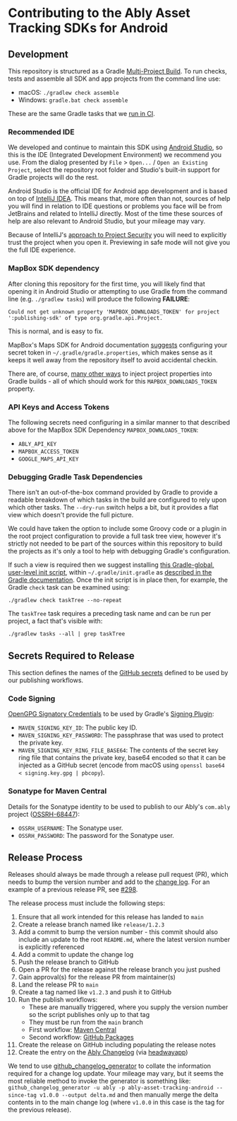 # Contributing to the Ably Asset Tracking SDKs for Android

## Development

This repository is structured as a Gradle [Multi-Project Build](https://docs.gradle.org/current/userguide/multi_project_builds.html).
To run checks, tests and assemble all SDK and app projects from the command line use:

- macOS: `./gradlew check assemble`
- Windows: `gradle.bat check assemble`

These are the same Gradle tasks that we [run in CI](.github/workflows).

### Recommended IDE

We developed and continue to maintain this SDK using [Android Studio](https://developer.android.com/studio), so this is the IDE (Integrated Development Environment) we recommend you use.
From the dialog presented by `File` > `Open...` / `Open an Existing Project`, select the repository root folder and Studio's built-in support for Gradle projects will do the rest.

Android Studio is the official IDE for Android app development and is based on top of [IntelliJ IDEA](https://www.jetbrains.com/idea/).
This means that, more often than not, sources of help you will find in relation to IDE questions or problems you face will be from JetBrains and related to IntelliJ directly. Most of the time these sources of help are also relevant to Android Studio, but your mileage may vary.

Because of IntelliJ's [approach to Project Security](https://www.jetbrains.com/help/idea/project-security.html) you will need to explicitly trust the project when you open it. Previewing in safe mode will not give you the full IDE experience.

### MapBox SDK dependency

After cloning this repository for the first time, you will likely find that opening it in Android Studio or attempting to use Gradle from the command line (e.g. `./gradlew tasks`) will produce the following **FAILURE**:

    Could not get unknown property 'MAPBOX_DOWNLOADS_TOKEN' for project ':publishing-sdk' of type org.gradle.api.Project.

This is normal, and is easy to fix.

MapBox's Maps SDK for Android documentation [suggests](https://docs.mapbox.com/android/maps/overview/#configure-credentials) configuring your secret token in `~/.gradle/gradle.properties`, which makes sense as it keeps it well away from the repository itself to avoid accidental checkin.

There are, of course, [many other ways](https://docs.gradle.org/current/userguide/build_environment.html) to inject project properties into Gradle builds - all of which should work for this `MAPBOX_DOWNLOADS_TOKEN` property.

### API Keys and Access Tokens

The following secrets need configuring in a similar manner to that described above for the MapBox SDK Dependency `MAPBOX_DOWNLOADS_TOKEN`:

- `ABLY_API_KEY`
- `MAPBOX_ACCESS_TOKEN`
- `GOOGLE_MAPS_API_KEY`

### Debugging Gradle Task Dependencies

There isn't an out-of-the-box command provided by Gradle to provide a readable breakdown of which tasks in the build are configured to rely upon which other tasks. The `--dry-run` switch helps a bit, but it provides a flat view which doesn't provide the full picture.

We could have taken the option to include some Groovy code or a plugin in the root project configuration to provide a full task tree view, however it's strictly not needed to be part of the sources within this repository to build the projects as it's only a tool to help with debugging Gradle's configuration.

If such a view is required then we suggest installing [this Gradle-global, user-level init script](https://github.com/dorongold/gradle-task-tree#init-script-snippet), within `~/.gradle/init.gradle` as [described in the Gradle documentation](https://docs.gradle.org/current/userguide/init_scripts.html#sec:using_an_init_script). Once the init script is in place then, for example, the Gradle `check` task can be examined using:

    ./gradlew check taskTree --no-repeat

The `taskTree` task requires a preceding task name and can be run per project, a fact that's visible with:

    ./gradlew tasks --all | grep taskTree

## Secrets Required to Release

This section defines the names of the
[GitHub secrets](https://docs.github.com/en/actions/security-guides/encrypted-secrets)
defined to be used by our publishing workflows.

### Code Signing

[OpenGPG Signatory Credentials](https://docs.gradle.org/current/userguide/signing_plugin.html#sec:signatory_credentials)
to be used by Gradle's
[Signing Plugin](https://docs.gradle.org/current/userguide/signing_plugin.html):

- `MAVEN_SIGNING_KEY_ID`: The public key ID.
- `MAVEN_SIGNING_KEY_PASSWORD`: The passphrase that was used to protect the private key.
- `MAVEN_SIGNING_KEY_RING_FILE_BASE64`: The contents of the secret key ring file that contains the private key, base64 encoded so that it can be injected as a GitHub secret (encode from macOS using `openssl base64 < signing.key.gpg | pbcopy`).

### Sonatype for Maven Central

Details for the Sonatype identity to be used to publish to our Ably's `com.ably` project ([OSSRH-68447](https://issues.sonatype.org/browse/OSSRH-68447)):

- `OSSRH_USERNAME`: The Sonatype user.
- `OSSRH_PASSWORD`: The password for the Sonatype user.

## Release Process

Releases should always be made through a release pull request (PR), which needs to bump the version number and add to the [change log](CHANGELOG.md).
For an example of a previous release PR, see [#298](https://github.com/ably/ably-asset-tracking-android/pull/298).

The release process must include the following steps:

1. Ensure that all work intended for this release has landed to `main`
2. Create a release branch named like `release/1.2.3`
3. Add a commit to bump the version number - this commit should also include an update to the root `README.md`, where the latest version number is explicitly referenced
4. Add a commit to update the change log
5. Push the release branch to GitHub
6. Open a PR for the release against the release branch you just pushed
7. Gain approval(s) for the release PR from maintainer(s)
8. Land the release PR to `main`
9. Create a tag named like `v1.2.3` and push it to GitHub
10. Run the publish workflows:
    - These are manually triggered, where you supply the version number so the script publishes only up to that tag
    - They must be run from the `main` branch
    - First workflow: [Maven Central](https://github.com/ably/ably-asset-tracking-android/actions/workflows/publish-maven-central.yml)
    - Second workflow: [GitHub Packages](https://github.com/ably/ably-asset-tracking-android/actions/workflows/publish-github-packages.yml)
11. Create the release on GitHub including populating the release notes
12. Create the entry on the [Ably Changelog](https://changelog.ably.com/) (via [headwayapp](https://headwayapp.co/))

We tend to use [github_changelog_generator](https://github.com/skywinder/Github-Changelog-Generator) to collate the information required for a change log update.
Your mileage may vary, but it seems the most reliable method to invoke the generator is something like:
`github_changelog_generator -u ably -p ably-asset-tracking-android --since-tag v1.0.0 --output delta.md`
and then manually merge the delta contents in to the main change log (where `v1.0.0` in this case is the tag for the previous release).
